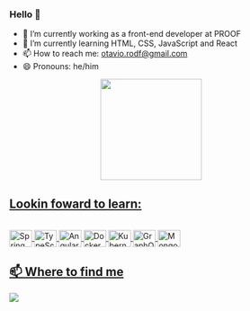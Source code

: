 ### Hello 🤙

- 🔭 I’m currently working as a front-end developer at PROOF
- 🌱 I’m currently learning HTML, CSS, JavaScript and React
- 📫 How to reach me: otavio.rodf@gmail.com
- 😄 Pronouns: he/him

<div align="center">
  <a href="https://github.com/otavordf">
  <img height="180em" src="https://github-readme-stats.vercel.app/api?username=otaviordf&show_icons=true&theme=dark&include_all_commits=true&count_private=true"/>
</div>

## Lookin foward to learn:
  
<div style="display: inline_block"><br> 
  <img align="center" alt="Spring" height="30" width="40" src="https://cdn.jsdelivr.net/gh/devicons/devicon/icons/spring/spring-original.svg" />
  <img align="center" alt="TypeScript" height="30" width="40" src="https://cdn.jsdelivr.net/gh/devicons/devicon/icons/typescript/typescript-original.svg" />
  <img align="center" alt="Angular" height="30" width="40" src="https://cdn.jsdelivr.net/gh/devicons/devicon/icons/angularjs/angularjs-original.svg" />
  <img align="center" alt="Docker" height="30" width="40" src="https://cdn.jsdelivr.net/gh/devicons/devicon/icons/docker/docker-original.svg" />
  <img align="center" alt="Kubernetes" height="30" width="40" src="https://cdn.jsdelivr.net/gh/devicons/devicon/icons/kubernetes/kubernetes-plain.svg" />
  <img align="center" alt="GraphQL" height="30" width="40" src="https://cdn.jsdelivr.net/gh/devicons/devicon/icons/graphql/graphql-plain.svg" />
  <img align="center" alt="MongoDB" height="30" width="40" src="https://cdn.jsdelivr.net/gh/devicons/devicon/icons/mongodb/mongodb-original.svg" />
</div>

## 📫 Where to find me

<div>
  <a href="https://www.linkedin.com/in/ot%C3%A1vio-rodrigues-1aa375200/" target="_blank"><img src="https://img.shields.io/badge/-LinkedIn-%230077B5?style=for-the-badge&logo=linkedin&logoColor=white" target="_blank"/>  
</div>
